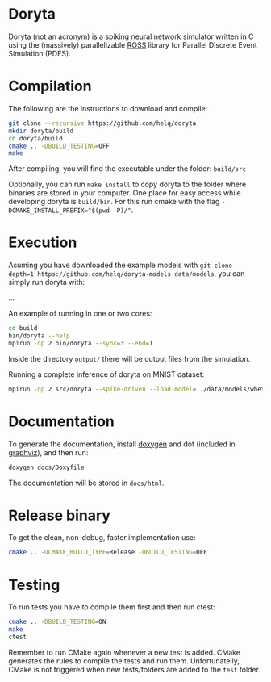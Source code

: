 # Doryta

Doryta (not an acronym) is a spiking neural network simulator written in C using the
(massively) parallelizable [ROSS][] library for Parallel Discrete Event Simulation (PDES).

[ROSS]: https://github.com/ROSS-org/ROSS

# Compilation

The following are the instructions to download and compile:

```bash
git clone --recursive https://github.com/helq/doryta
mkdir doryta/build
cd doryta/build
cmake .. -DBUILD_TESTING=OFF
make
```

After compiling, you will find the executable under the folder: `build/src`

Optionally, you can run `make install` to copy doryta to the folder where binaries are
stored in your computer. One place for easy access while developing doryta is `build/bin`.
For this run cmake with the flag `-DCMAKE_INSTALL_PREFIX="$(pwd -P)/"`.

# Execution

Asuming you have downloaded the example models with
`git clone --depth=1 https://github.com/helq/doryta-models data/models`, you can simply
run doryta with:

...

An example of running in one or two cores:

```bash
cd build
bin/doryta --help
mpirun -np 2 bin/doryta --sync=3 --end=1
```

Inside the directory `output/` there will be output files from the simulation.

Running a complete inference of doryta on MNIST dataset:

```bash
mpirun -np 2 src/doryta --spike-driven --load-model=../data/models/whetstone/simple-mnist.doryta.bin --synch=3 --load-spikes=../data/models/whetstone/spikified-mnist/spikified-images-all.bin --extramem=1000000 --end=10001 --probe-firing --probe-firing-output-only --probe-firing-buffer=100000 --output-dir=output-all
```

# Documentation

To generate the documentation, install [doxygen][] and dot (included in [graphviz][]), and
then run:

```bash
doxygen docs/Doxyfile
```

The documentation will be stored in `docs/html`.

[doxygen]: https://www.doxygen.nl/
[graphviz]: https://www.graphviz.org/

# Release binary

To get the clean, non-debug, faster implementation use:

```bash
cmake .. -DCMAKE_BUILD_TYPE=Release -DBUILD_TESTING=OFF
```

# Testing

To run tests you have to compile them first and then run ctest:

```bash
cmake .. -DBUILD_TESTING=ON
make
ctest
```

Remember to run CMake again whenever a new test is added. CMake generates the rules to
compile the tests and run them. Unfortunatelly, CMake is not triggered when new
tests/folders are added to the `test` folder.
